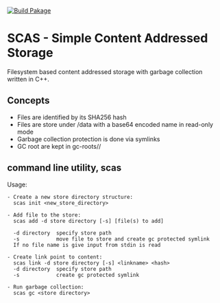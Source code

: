 [![Build Pakage](https://github.com/markuskowa/scas/actions/workflows/nix-build.yml/badge.svg)](https://github.com/markuskowa/scas/actions/workflows/nix-build.yml)

# SCAS - Simple Content Addressed Storage

Filesystem based content addressed storage with garbage collection written in C++.

## Concepts

* Files are identified by its SHA256 hash
* Files are store under /data with a base64 encoded name in read-only mode
* Garbage collection protection is done via symlinks
* GC root are kept in gc-roots/<hash>/

## command line utility, scas

Usage:

```
- Create a new store directory structure:
  scas init <new_store_directory>

- Add file to the store:
  scas add -d store directory [-s] [file(s) to add]

  -d directory  specify store path
  -s            move file to store and create gc protected symlink
  If no file name is give input from stdin is read

- Create link point to content:
  scas link -d store directory [-s] <linkname> <hash>
  -d directory  specify store path
  -s            create gc protected symlink

- Run garbage collection:
  scas gc <store directory>
```

